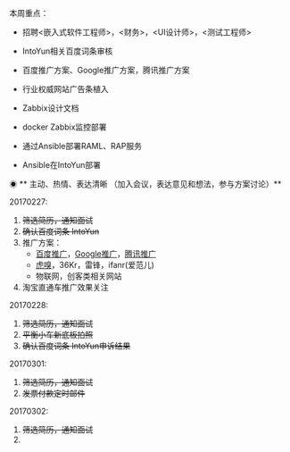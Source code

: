 本周重点：

* 招聘&lt;嵌入式软件工程师&gt;，&lt;财务&gt;，&lt;UI设计师&gt;，&lt;测试工程师&gt;

* IntoYun相关百度词条审核

* 百度推广方案、Google推广方案，腾讯推广方案

* 行业权威网站广告条植入

* Zabbix设计文档

* docker Zabbix监控部署

* 通过Ansible部署RAML、RAP服务

* Ansible在IntoYun部署

◉ ** 主动、热情、表达清晰 （加入会议，表达意见和想法，参与方案讨论）**

20170227:

1. ~~筛选简历，通知面试~~
2. ~~确认百度词条 IntoYun~~
3. 推广方案：
   * [百度推广](/第5章：企业相关/营销/百度推广.md)，[Google推广](/第5章：企业相关/营销/google推广.md)，[腾讯推广](/第5章：企业相关/营销/腾讯推广.md)
   * [虎嗅](/第5章：企业相关/营销/虎嗅.md)，36Kr，雷锋，ifanr\(爱范儿\)
   * 物联网，创客类相关网站
4. 淘宝直通车推广效果关注

20170228:

1. ~~筛选简历，通知面试~~
2. ~~平衡小车新底板拍照~~
3. ~~确认百度词条 IntoYun申诉结果~~

20170301:

1. ~~筛选简历，通知面试~~
2.  ~~发票付款定时邮件~~



20170302:

1. ~~筛选简历，通知面试~~
2. 


